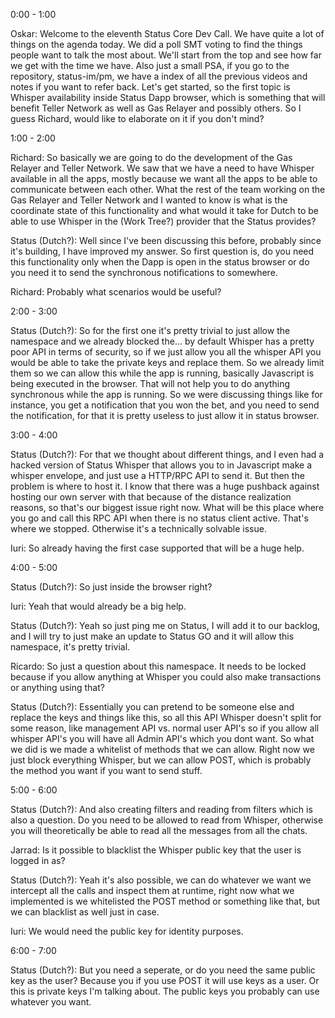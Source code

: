 0:00 - 1:00

Oskar: Welcome to the eleventh Status Core Dev Call. We have quite a lot of things on the agenda today. We did a poll SMT voting to find the things people want to talk the most about. We'll start from the top and see how far we get with the time we have. Also just a small PSA, if you go to the repository, status-im/pm, we have a index of all the previous videos and notes if you want to refer back. Let's get started, so the first topic is Whisper availability inside Status Dapp browser, which is something that will benefit Teller Network as well as Gas Relayer and possibly others. So I guess Richard, would like to elaborate on it if you don't mind?

1:00 - 2:00

Richard: So basically we are going to do the development of the Gas Relayer and Teller Network. We saw that we have a need to have Whisper available in all the apps, mostly because we want all the apps to be able to communicate between each other. What the rest of the team working on the Gas Relayer and Teller Network and I wanted to know is what is the coordinate state of this functionality and what would it take for Dutch to be able to use Whisper in the (Work Tree?) provider that the Status provides?

Status (Dutch?): Well since I've been discussing this before, probably since it's building, I have improved my answer. So first question is, do you need this functionality only when the Dapp is open in the status browser or do you need it to send the synchronous notifications to somewhere.

Richard: Probably what scenarios would be useful?

2:00 - 3:00

Status (Dutch?): So for the first one it's pretty trivial to just allow the namespace and we already blocked the... by default Whisper has a pretty poor API in terms of security, so if we just allow you all the whisper API you would be able to take the private keys and replace them. So we already limit them so we can allow this while the app is running, basically Javascript is being executed in the browser. That will not help you to do anything synchronous while the app is running. So we were discussing things like for instance, you get a notification that you won the bet, and you need to send the notification, for that it is pretty useless to just allow it in status browser.

3:00 - 4:00

Status (Dutch?): For that we thought about different things, and I even had a hacked version of Status Whisper that allows you to in Javascript make a whisper envelope, and just use a HTTP/RPC API to send it. But then the problem is where to host it. I know that there was a huge pushback against hosting our own server with that because of the distance realization reasons, so that's our biggest issue right now. What will be this place where you go and call this RPC API when there is no status client active. That's where we stopped. Otherwise it's a technically solvable issue.

Iuri: So already having the first case supported that will be a huge help.

4:00 - 5:00

Status (Dutch?): So just inside the browser right?

Iuri: Yeah that would already be a big help.

Status (Dutch?): Yeah so just ping me on Status, I will add it to our backlog, and I will try to just make an update to Status GO and it will allow this namespace, it's pretty trivial.

Ricardo: So just a question about this namespace. It needs to be locked because if you allow anything at Whisper you could also make transactions or anything using that?

Status (Dutch?): Essentially you can pretend to be someone else and replace the keys and things like this, so all this API Whisper doesn't split for some reason, like management API vs. normal user API's so if you allow all whisper API's you will have all Admin API's which you dont want. So what we did is we made a whitelist of methods that we can allow. Right now we just block everything Whisper, but we can allow POST, which is probably the method you want if you want to send stuff.

5:00 - 6:00

Status (Dutch?): And also creating filters and reading from filters which is also a question. Do you need to be allowed to read from Whisper, otherwise you will theoretically be able to read all the messages from all the chats.

Jarrad: Is it possible to blacklist the Whisper public key that the user is logged in as?

Status (Dutch?): Yeah it's also possible, we can do whatever we want we intercept all the calls and inspect them at runtime, right now what we implemented is we whitelisted the POST method or something like that, but we can blacklist as well just in case.

Iuri: We would need the public key for identity purposes.

6:00 - 7:00

Status (Dutch?): But you need a seperate, or do you need the same public key as the user? Because you if you use POST it will use keys as a user. Or this is private keys I'm talking about. The public keys you probably can use whatever you want.
